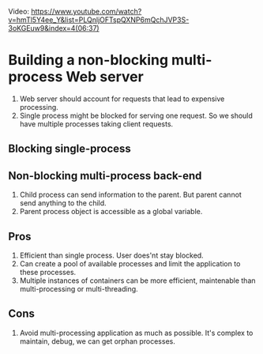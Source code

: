 Video: https://www.youtube.com/watch?v=hmTl5Y4ee_Y&list=PLQnljOFTspQXNP6mQchJVP3S-3oKGEuw9&index=4(06:37)

# Building a non-blocking multi-process Web server
1. Web server should account for requests that lead to expensive processing. 
2. Single process might be blocked for serving one request. So we should have multiple processes taking client requests.


## Blocking single-process

## Non-blocking multi-process back-end
1. Child process can send information to the parent. But parent cannot send anything to the child.
2. Parent process object is accessible as a global variable.

## Pros 
1. Efficient than single process. User does'nt stay blocked.
2. Can create a pool of available processes and limit the application to these processes.
3. Multiple instances of containers can be more efficient, maintenable than multi-processing or multi-threading.
## Cons
1. Avoid multi-processing application as much as possible. It's complex to maintain, debug, we can get orphan processes.